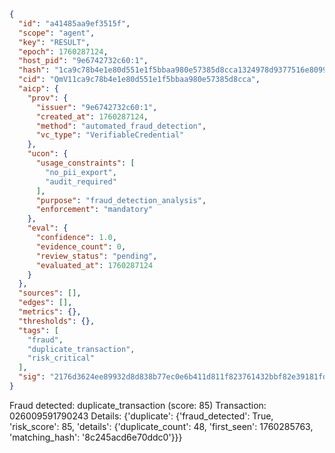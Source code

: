 ```json
{
  "id": "a41485aa9ef3515f",
  "scope": "agent",
  "key": "RESULT",
  "epoch": 1760287124,
  "host_pid": "9e6742732c60:1",
  "hash": "1ca9c78b4e1e80d551e1f5bbaa980e57385d8cca1324978d9377516e80990a8b",
  "cid": "QmV11ca9c78b4e1e80d551e1f5bbaa980e57385d8cca",
  "aicp": {
    "prov": {
      "issuer": "9e6742732c60:1",
      "created_at": 1760287124,
      "method": "automated_fraud_detection",
      "vc_type": "VerifiableCredential"
    },
    "ucon": {
      "usage_constraints": [
        "no_pii_export",
        "audit_required"
      ],
      "purpose": "fraud_detection_analysis",
      "enforcement": "mandatory"
    },
    "eval": {
      "confidence": 1.0,
      "evidence_count": 0,
      "review_status": "pending",
      "evaluated_at": 1760287124
    }
  },
  "sources": [],
  "edges": [],
  "metrics": {},
  "thresholds": {},
  "tags": [
    "fraud",
    "duplicate_transaction",
    "risk_critical"
  ],
  "sig": "2176d3624ee89932d8d838b77ec0e6b411d811f823761432bbf82e39181fd8c3"
}
```

Fraud detected: duplicate_transaction (score: 85)
Transaction: 026009591790243
Details: {'duplicate': {'fraud_detected': True, 'risk_score': 85, 'details': {'duplicate_count': 48, 'first_seen': 1760285763, 'matching_hash': '8c245acd6e70ddc0'}}}